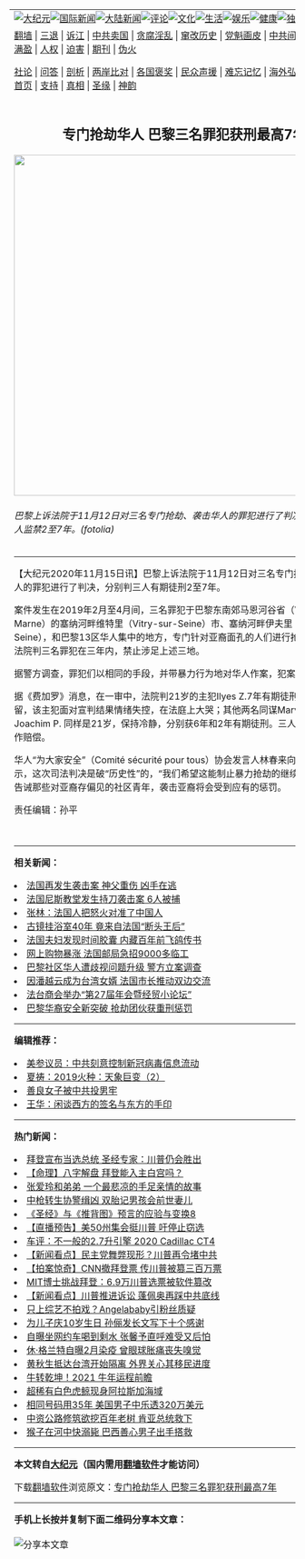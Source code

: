 <a name="1" id="1" target="_blank"></a><span id="1"></span>
<table align=center border="0"><tr><td colspan="2" VALIGN=TOP><a href="https://github.com/kmnmys3204/djy/blob/master/gb/nsc413.md#1"><img src="https://raw.githubusercontent.com/kmnmys3204/www/master/t/djy/1.jpg" title="大纪元"></a><a href="https://github.com/kmnmys3204/djy/blob/master/gb/n24hr.md#1"><img src="https://raw.githubusercontent.com/kmnmys3204/www/master/t/djy/3.jpg" title="国际新闻"></a><a href="https://github.com/kmnmys3204/djy/blob/master/gb/nsc413.md#1"><img src="https://raw.githubusercontent.com/kmnmys3204/www/master/t/djy/4.jpg" title="大陆新闻"></a><a href="https://github.com/kmnmys3204/djy/blob/master/gb/news392.md#1"><img src="https://raw.githubusercontent.com/kmnmys3204/www/master/t/djy/5.jpg" title="评论"></a><a href="https://github.com/kmnmys3204/djy/blob/master/gb/news2007.md#1"><img src="https://raw.githubusercontent.com/kmnmys3204/www/master/t/djy/6.jpg" title="文化"></a><a href="https://github.com/kmnmys3204/djy/blob/master/gb/news2008.md#1"><img src="https://raw.githubusercontent.com/kmnmys3204/www/master/t/djy/7.jpg" title="生活"></a><a href="https://github.com/kmnmys3204/djy/blob/master/gb/ncyule.md#1"><img src="https://raw.githubusercontent.com/kmnmys3204/www/master/t/djy/8.jpg" title="娱乐"></a><a href="https://github.com/kmnmys3204/djy/blob/master/gb/nsc1002.md#1"><img src="https://raw.githubusercontent.com/kmnmys3204/www/master/t/djy/9.jpg" title="健康"><a href="https://github.com/kmnmys3204/djy/blob/master/gb/nf6092.md#1"><img src="https://raw.githubusercontent.com/kmnmys3204/www/master/t/djy/10a.jpg" title="独家"></a><a href="https://github.com/kmnmys3204/djy/blob/master/gb/nf4514.md#1"><img src="https://raw.githubusercontent.com/kmnmys3204/www/master/t/djy/12a.jpg" title="头条"></a></td></tr>
<tr><td colspan="2" VALIGN=TOP><a target="_blank" href="https://github.com/kmnmys3204/www/blob/master/README.md?zsrh#1">翻墙</a> | <a target="_blank" href="https://github.com/kmnmys3204/djy/blob/master/gb/nf5657.md#1">三退</a> | <a target="_blank" href="https://github.com/kmnmys3204/djy/blob/master/gb/nf6124.md#1">诉江</a> | <a target="_blank" href="https://github.com/kmnmys3204/djy/blob/master/gb/nf1176117.md#1">中共卖国</a> | <a target="_blank" href="https://github.com/kmnmys3204/djy/blob/master/gb/nf5773.md#1">贪腐淫乱</a> | <a target="_blank" href="https://github.com/kmnmys3204/djy/blob/master/gb/nf1176115.md#1">窜改历史</a> | <a target="_blank" href="https://github.com/kmnmys3204/djy/blob/master/gb/nf1176107.md#1">党魁画皮</a> | <a target="_blank" href="https://github.com/kmnmys3204/djy/blob/master/gb/nf1320400.md#1">中共间谍</a> | <a target="_blank" href="https://github.com/kmnmys3204/djy/blob/master/gb/nf1176114.md#1">破坏传统</a> | <a target="_blank" href="https://github.com/kmnmys3204/ntdtv/blob/master/gb/prog447_1.md#1">恶贯满盈</a> | <a target="_blank" href="https://github.com/kmnmys3204/djy/blob/master/gb/ncid278.md#1">人权</a> | <a target="_blank" href="https://github.com/kmnmys3204/djy/blob/master/gb/nf1176111.md#1">迫害</a> | <a target="_blank" href="https://gitlab.com/szzdlab/mh-qikan/blob/master/README.md#1">期刊</a> | <a target="_blank" href="https://github.com/kmnmys3204/djy/blob/master/gb/nf5562.md#1">伪火</a></p><p><a target="_blank" href="https://github.com/kmnmys3204/djy/blob/master/gb/9p.md#1">社论</a> | <a target="_blank" href="https://github.com/kmnmys3204/djy/blob/master/gb/nf4378.md#1">问答</a> | <a target="_blank" href="https://github.com/kmnmys3204/djy/blob/master/gb/nf5792.md#1">剖析</a> | <a target="_blank" href="https://github.com/kmnmys3204/djy/blob/master/gb/nf5735.md#1">两岸比对</a> | <a target="_blank" href="https://github.com/kmnmys3204/djy/blob/master/gb/nf6119.md#1">各国褒奖</a> | <a target="_blank" href="https://github.com/kmnmys3204/djy/blob/master/gb/nf6120.md#1">民众声援</a> | <a target="_blank" href="https://github.com/kmnmys3204/djy/blob/master/gb/nf1188594.md#1">难忘记忆</a> | <a target="_blank" href="https://github.com/kmnmys3204/djy/blob/master/gb/nf3180.md#1">海外弘传</a> | <a target="_blank" href="https://github.com/kmnmys3204/djy/blob/master/gb/nf5410.md#1">万人上访</a> | <a target="_blank" href="https://github.com/kmnmys3204/www/blob/master/README.md?zsrh#1">平台首页</a> | <a target="_blank" href="https://github.com/kmnmys3204/djy/blob/master/gb/nf4386.md#1">支持</a> | <a target="_blank" href="https://github.com/kmnmys3204/djy/blob/master/gb/nf4389.md#1">真相</a> | <a target="_blank" href="https://github.com/kmnmys3204/djy/blob/master/gb/nf5790.md#1">圣缘</a> | <a target="_blank" href="https://github.com/kmnmys3204/djy/blob/master/gb/nf4786.md#1">神韵</a></td></tr>
<tr><td VALIGN=TOP width="626"><h2 align=center>专门抢劫华人 巴黎三名罪犯获刑最高7年</h2>
<img width="600" src="https://i.epochtimes.com/assets/uploads/2020/11/1505181348272483-600x400.jpg" />
<h6>巴黎上诉法院于11月12日对三名专门抢劫、袭击华人的罪犯进行了判决，分别判三人监禁2至7年。(fotolia)
</h6>
<hr>
<p>【大纪元2020年11月15日讯】巴黎上诉法院于11月12日对三名专门抢劫、袭击华人的罪犯进行了判决，分别判三人有期徒刑2至7年。</p>
<p>案件发生在2019年2月至4月间，三名罪犯于巴黎东南郊马恩河谷省（Val-de-Marne）的塞纳河畔维特里（Vitry-sur-Seine）市、塞纳河畔伊夫里（Ivry-sur-Seine），和巴黎13区华人集中的地方，专门针对亚裔面孔的人们进行抢劫。审判中，法院判三名罪犯在三年内，禁止涉足上述三地。</p>
<p>据警方调查，罪犯们以相同的手段，并带暴力行为地对华人作案，犯案超过30多宗。</p>
<p>据《费加罗》消息，在一审中，法院判21岁的主犯Ilyes Z.7年有期徒刑，并继续拘留，该主犯面对宣判结果情绪失控，在法庭上大哭；其他两名同谋Marvin V.和Joachim P. 同样是21岁，保持冷静，分别获6年和2年有期徒刑。三人必须向受害者作赔偿。</p>
<p>华人“为大家安全”（Comité sécurité pour tous）协会发言人林春来向《费加罗》表示，这次司法判决是破“历史性”的，“我们希望这能制止<ahref="https://github.com/kmnmys3204/djy/blob/master/gb/tag/%E6%9A%B4%E5%8A%9B%E6%8A%A2%E5%8A%AB.md#1">暴力抢劫</a>的继续发生”，同时告诫那些对亚裔存<ahref="https://github.com/kmnmys3204/djy/blob/master/gb/tag/%E5%81%8F%E8%A7%81.md#1">偏见</a>的社区青年，袭击亚裔将会受到应有的惩罚。</p>
<p>责任编辑：孙平</p>
<p>&nbsp;</p>

<hr>


<strong>相关新闻：</strong>
<li><a href="https://github.com/kmnmys3204/djy/blob/master/gb/20/10/31/n12516385.md#1">法国再发生袭击案 神父重伤 凶手在逃</a></li>
<li><a href="https://github.com/kmnmys3204/djy/blob/master/gb/20/11/1/n12517521.md#1">法国尼斯教堂发生持刀袭击案 6人被捕</a></li>
<li><a href="https://github.com/kmnmys3204/djy/blob/master/gb/20/11/4/n12525095.md#1">张林：法国人把怒火对准了中国人</a></li>
<li><a href="https://github.com/kmnmys3204/djy/blob/master/gb/20/11/9/n12535469.md#1">古镜挂浴室40年 竟来自法国“断头王后”</a></li>
<li><a href="https://github.com/kmnmys3204/djy/blob/master/gb/20/11/10/n12537865.md#1">法国夫妇发现时间胶囊 内藏百年前飞鸽传书</a></li>
<li><a href="https://github.com/kmnmys3204/djy/blob/master/gb/20/11/12/n12545432.md#1">网上购物暴涨 法国邮局急招9000多临工</a></li>
<li><a href="https://github.com/kmnmys3204/djy/blob/master/gb/20/11/4/n12523570.md#1">巴黎社区华人遭歧视问题升级 警方立案调查</a></li>
<li><a href="https://github.com/kmnmys3204/djy/blob/master/gb/20/10/15/n12478559.md#1">因潘越云成为台湾女婿 法国市长推动双边交流</a></li>
<li><a href="https://github.com/kmnmys3204/djy/blob/master/gb/20/7/31/n12298634.md#1">法台商会举办“第27届年会暨经贸小论坛”</a></li>
<li><a href="https://github.com/kmnmys3204/djy/blob/master/gb/20/5/16/n12114366.md#1">巴黎华裔安全新突破 抢劫团伙获重刑惩罚</a></li>
<hr>


<strong>编辑推荐：</strong>
<li><a href="https://github.com/onzhi266/djy/blob/master/gb/20/2/22/n11887949.md#1">美参议员：中共刻意控制新冠病毒信息流动</a></li>
<li><a href="https://github.com/tsiac2612/djy/blob/master/gb/19/8/11/n11446216.md#1" target="_blank">夏祷：2019火种：天象巨变（2）</a></li><li><a href="https://github.com/kmnmys3204/djy/blob/master/gb/13/9/29/n3974789.md?dfh#1" target="_blank">善良女子被中共投男牢</a></li><li><a href="https://github.com/tsiac2612/djy/blob/master/gb/12/8/10/n3655834.md#1" target="_blank">王华：闲谈西方的签名与东方的手印</a></li>
<hr>

<strong>热门新闻：</strong>
<li><a href="https://github.com/kmnmys3204/djy/blob/master/gb/20/11/11/n12540543.md#1">拜登宣布当选总统 圣经专家：川普仍会胜出</a></li>
<li><a href="https://github.com/kmnmys3204/djy/blob/master/gb/20/11/9/n12535003.md#1">【命理】八字解盘 拜登能入主白宫吗？</a></li>
<li><a href="https://github.com/kmnmys3204/djy/blob/master/gb/20/11/10/n12537654.md#1">张爱玲和弟弟 一个最悲凉的手足亲情的故事</a></li>
<li><a href="https://github.com/kmnmys3204/djy/blob/master/gb/20/11/6/n12529751.md#1">中枪转生协警缉凶  双胎记男孩会前世妻儿</a></li>
<li><a href="https://github.com/kmnmys3204/djy/blob/master/gb/20/9/30/n12442899.md#1">《圣经》与《推背图》预言的应验与变换8</a></li>
<li><a href="https://github.com/kmnmys3204/djy/blob/master/gb/20/11/13/n12547437.md#1">【直播预告】美50州集会挺川普 吁停止窃选</a></li>
<li><a href="https://github.com/kmnmys3204/djy/blob/master/gb/20/11/14/n12548567.md#1">车评：不一般的2.7升引擎 2020 Cadillac CT4</a></li>
<li><a href="https://github.com/kmnmys3204/djy/blob/master/gb/20/11/13/n12548068.md#1">【新闻看点】民主党舞弊现形？川普再令堵中共</a></li>
<li><a href="https://github.com/kmnmys3204/djy/blob/master/gb/20/11/12/n12542919.md#1">【拍案惊奇】CNN撤拜登票 传川普被篡三百万票</a></li>
<li><a href="https://github.com/kmnmys3204/djy/blob/master/gb/20/11/11/n12542753.md#1">MIT博士挑战拜登：6.9万川普选票被软件篡改</a></li>
<li><a href="https://github.com/kmnmys3204/djy/blob/master/gb/20/11/11/n12542672.md#1">【新闻看点】川普推进诉讼 蓬佩奥再踩中共底线</a></li>
<li><a href="https://github.com/kmnmys3204/djy/blob/master/gb/20/11/11/n12542395.md#1">只上综艺不拍戏？Angelababy引粉丝质疑</a></li>
<li><a href="https://github.com/kmnmys3204/djy/blob/master/gb/20/11/13/n12545659.md#1">为儿子庆10岁生日 孙俪发长文写下十个感谢</a></li>
<li><a href="https://github.com/kmnmys3204/djy/blob/master/gb/20/11/13/n12548178.md#1">自曝坐网约车喝到剩水 张馨予直呼难受又后怕</a></li>
<li><a href="https://github.com/kmnmys3204/djy/blob/master/gb/20/11/12/n12545036.md#1">休·格兰特自曝2月染疫 曾眼球胀痛丧失嗅觉</a></li>
<li><a href="https://github.com/kmnmys3204/djy/blob/master/gb/20/11/11/n12542174.md#1">黄秋生抵达台湾开始隔离 外界关心其移民进度</a></li>
<li><a href="https://github.com/kmnmys3204/djy/blob/master/gb/20/11/3/n12521804.md#1">牛转乾坤！2021 牛年运程前瞻</a></li>
<li><a href="https://github.com/kmnmys3204/djy/blob/master/gb/20/11/12/n12544525.md#1">超稀有白色虎鲸现身阿拉斯加海域</a></li>
<li><a href="https://github.com/kmnmys3204/djy/blob/master/gb/20/11/12/n12543914.md#1">相同号码用35年 美国男子中乐透320万美元</a></li>
<li><a href="https://github.com/kmnmys3204/djy/blob/master/gb/20/11/13/n12546509.md#1">中资公路修筑欲挖百年老树 肯亚总统救下</a></li>
<li><a href="https://github.com/kmnmys3204/djy/blob/master/gb/20/11/12/n12543666.md#1">猴子在河中快溺毙 巴西善心男子出手搭救</a></li>
<hr>

<strong>本文转自<a href="https://www.epochtimes.com">大纪元</a>（国内需用<a href="https://github.com/kmnmys3204/www/blob/master/README.md#8">翻墙软件</a>才能访问）</strong><p>下载<a href="https://github.com/kmnmys3204/www/blob/master/README.md#8">翻墙软件</a>浏览原文：<a href="https://www.epochtimes.com/gb/20/11/14/n12549621.htm">专门抢劫华人 巴黎三名罪犯获刑最高7年</a></p><hr>

<strong>手机上长按并复制下面二维码分享本文章：</strong><br><br><img src="https://chart.apis.google.com/chart?cht=qr&chs=240x240&choe=UTF-8&chld=M|2&chl=https://github.com/kmnmys3204/djy/blob/master/gb/20/11/14/n12549621.md%231" title="分享本文章"></td><td VALIGN=TOP><a href="https://github.com/kmnmys3204/djy/blob/master/gb/16/1/21/n4622075.md?dfh#1" target="_blank"><img src="https://raw.githubusercontent.com/kmnmys3204/djy/master/gb/300/wei-f1.jpg" title="中共的伪火骗局"  alt="中共的伪火骗局"></a><br><a href="https://github.com/kmnmys3204/www/blob/master/README.md?dfh#9" target="_blank"><img src="https://raw.githubusercontent.com/kmnmys3204/djy/master/gb/300/yong-h.jpg" title="永恒的见证"  alt="永恒的见证"></a><br><a href="https://github.com/kmnmys3204/djy/blob/master/gb/13/9/29/n3974789.md?dfh#1" target="_blank"><img src="https://raw.githubusercontent.com/kmnmys3204/djy/master/gb/300/shang-lnz.jpg" title="善良女子被中共投男牢"  alt="善良女子被中共投男牢"></a><br><a href="https://github.com/kmnmys3204/djy/blob/master/gb/16/3/16/n4663449.md?dfh#1" target="_blank"><img src="https://raw.githubusercontent.com/kmnmys3204/djy/master/gb/300/huo-z3.jpg" title="警卫目击活摘器官"  alt="警卫目击活摘器官"></a><br><a href="https://github.com/kmnmys3204/djy/blob/master/gb/16/8/7/n8177641.md?dfh#1" target="_blank"><img src="https://raw.githubusercontent.com/kmnmys3204/djy/master/gb/300/huo-z4.jpg" title="证人描述活摘恐怖"  alt="证人描述活摘恐怖"></a><br><a href="https://github.com/kmnmys3204/djy/blob/master/gb/10/4/19/n2881569.md?dfh#1" target="_blank"><img src="https://raw.githubusercontent.com/kmnmys3204/djy/master/gb/300/huo-z1.jpg" title="揭开活摘器官黑幕"  alt="揭开活摘器官黑幕"></a><br><a href="https://github.com/kmnmys3204/djy/blob/master/gb/10/11/7/n3077476.md?dfh#1" target="_blank"><img src="https://raw.githubusercontent.com/kmnmys3204/djy/master/gb/300/ma-ks.jpg" title="马克思的成魔之路"  alt="马克思的成魔之路"></a><br><a href="https://github.com/kmnmys3204/djy/blob/master/gb/14/6/9/n4173977.md?dfh#1" target="_blank"><img src="https://raw.githubusercontent.com/kmnmys3204/djy/master/gb/300/chang-zs.jpg" title="藏字石 蕴天机"  alt="藏字石 蕴天机"></a><br><a href="https://github.com/kmnmys3204/djy/blob/master/gb/18/5/10/n10381511.md?dfh#1" target="_blank"><img src="https://raw.githubusercontent.com/kmnmys3204/djy/master/gb/300/st1.jpg" title="关注3亿人三退"  alt="关注3亿人三退"></a><br><a href="https://github.com/kmnmys3204/djy/blob/master/gb/18/3/21/n10237682.md?dfh#1" target="_blank"><img src="https://raw.githubusercontent.com/kmnmys3204/djy/master/gb/300/jie-t.jpg" title="解体中共复兴中华"  alt="解体中共复兴中华"></a><br><a href="https://github.com/kmnmys3204/djy/blob/master/gb/9/2/9/n2422991.md?dfh#1" target="_blank"><img src="https://raw.githubusercontent.com/kmnmys3204/djy/master/gb/300/gao-zs.jpg" title="中共迫害良心律师"  alt="中共迫害良心律师"></a><br><a href="https://github.com/kmnmys3204/djy/blob/master/gb/18/12/9/n10900044.md?dfh#1" target="_blank"><img src="https://raw.githubusercontent.com/kmnmys3204/djy/master/gb/300/sj1.jpg" title="303万人举报江泽民"  alt="303万人举报江泽民"></a><br><a href="https://github.com/kmnmys3204/djy/blob/master/gb/18/8/28/n10672014.md?dfh#1" target="_blank"><img src="https://raw.githubusercontent.com/kmnmys3204/djy/master/gb/300/sj2.jpg" title="这些官员为何起诉江泽民"  alt="这些官员为何起诉江泽民"></a><br><a href="https://github.com/kmnmys3204/djy/blob/master/gb/8/12/18/n2367165.md?dfh#1" target="_blank"><img src="https://raw.githubusercontent.com/kmnmys3204/djy/master/gb/300/liangan.jpg" title="海峡两岸的强烈对比"  alt="海峡两岸的强烈对比"></a><br><a href="https://github.com/kmnmys3204/djy/blob/master/gb/15/12/10/n4593139.md?dfh#1" target="_blank"><img src="https://raw.githubusercontent.com/kmnmys3204/djy/master/gb/300/jia-ndzl.jpg" title="加拿大总理的贺信"  alt="加拿大总理的贺信"></a><br><a href="https://github.com/kmnmys3204/djy/blob/master/gb/11/6/17/n3289382.md?dfh#1" target="_blank"><img src="https://raw.githubusercontent.com/kmnmys3204/djy/master/gb/300/xiao-wd.jpg" title="探寻真相兼听则明"  alt="探寻真相兼听则明"></a><br><a href="https://github.com/kmnmys3204/djy/blob/master/gb/18/10/27/n10812623.md?dfh#1" target="_blank"><img src="https://raw.githubusercontent.com/kmnmys3204/djy/master/gb/300/yindu.jpg" title="印度媒体报道东方"  alt="印度媒体报道东方"></a><br><a href="https://github.com/kmnmys3204/djy/blob/master/gb/18/6/9/n10469652.md?dfh#1" target="_blank"><img src="https://raw.githubusercontent.com/kmnmys3204/djy/master/gb/300/xie-j.jpg" title="不一样的海外校园"  alt="不一样的海外校园"></a><br><a href="https://github.com/kmnmys3204/djy/blob/master/gb/7/4/5/n1669415.md?dfh#1" target="_blank"><img src="https://raw.githubusercontent.com/kmnmys3204/djy/master/gb/300/li-up.jpg" title="从大师到徒弟的传奇"  alt="从大师到徒弟的传奇"></a><br><a href="https://github.com/kmnmys3204/djy/blob/master/gb/17/5/26/n9191512.md?dfh#1" target="_blank"><img src="https://raw.githubusercontent.com/kmnmys3204/djy/master/gb/300/zfl2.jpg" title="亿万人与东方一本奇书"  alt="亿万人与东方一本奇书"></a><br><a href="https://github.com/kmnmys3204/djy/blob/master/gb/13/11/27/n4020290.md?dfh#1" target="_blank"><img src="https://raw.githubusercontent.com/kmnmys3204/djy/master/gb/300/zhen-h.jpg" title="大陆见不到的震撼场面"  alt="大陆见不到的震撼场面"></a><br><a href="https://github.com/kmnmys3204/djy/blob/master/gb/15/7/17/n4482910.md?dfh#1" target="_blank"><img src="https://raw.githubusercontent.com/kmnmys3204/djy/master/gb/300/dalu-sk.jpg" title="人心向善 大陆当初盛况"  alt="人心向善 大陆当初盛况"></a><br><a href="https://github.com/kmnmys3204/djy/blob/master/gb/19/1/5/n10955468.md?dfh#1" target="_blank"><img src="https://raw.githubusercontent.com/kmnmys3204/djy/master/gb/300/zfl1.jpg" title="追寻真理 这书讲什么"  alt="追寻真理 这书讲什么"></a><br><a href="https://github.com/kmnmys3204/www/blob/master/README.md?dfh#1" target="_blank"><img src="https://raw.githubusercontent.com/kmnmys3204/djy/master/gb/300/fq1.jpg" title="下载免费翻墙软件"  alt="下载免费翻墙软件"></a><br></td></tr></table>

